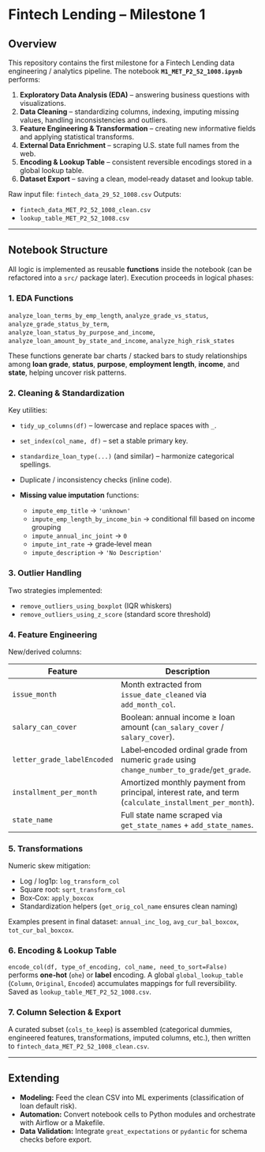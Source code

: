 # Fintech Lending – Milestone 1

## Overview

This repository contains the first milestone for a Fintech Lending data engineering / analytics pipeline.
The notebook **`M1_MET_P2_52_1008.ipynb`** performs:

1. **Exploratory Data Analysis (EDA)** – answering business questions with visualizations.
2. **Data Cleaning** – standardizing columns, indexing, imputing missing values, handling inconsistencies and outliers.
3. **Feature Engineering & Transformation** – creating new informative fields and applying statistical transforms.
4. **External Data Enrichment** – scraping U.S. state full names from the web.
5. **Encoding & Lookup Table** – consistent reversible encodings stored in a global lookup table.
6. **Dataset Export** – saving a clean, model‑ready dataset and lookup table.

Raw input file: `fintech_data_29_52_1008.csv`
Outputs:

- `fintech_data_MET_P2_52_1008_clean.csv`
- `lookup_table_MET_P2_52_1008.csv`

---

## Notebook Structure

All logic is implemented as reusable **functions** inside the notebook (can be refactored into a `src/` package later). Execution proceeds in logical phases:

### 1. EDA Functions

`analyze_loan_terms_by_emp_length`, `analyze_grade_vs_status`, `analyze_grade_status_by_term`,
`analyze_loan_status_by_purpose_and_income`, `analyze_loan_amount_by_state_and_income`,
`analyze_high_risk_states`

These functions generate bar charts / stacked bars to study relationships among **loan grade**, **status**, **purpose**, **employment length**, **income**, and **state**, helping uncover risk patterns.

### 2. Cleaning & Standardization

Key utilities:

- `tidy_up_columns(df)` – lowercase and replace spaces with `_`.
- `set_index(col_name, df)` – set a stable primary key.
- `standardize_loan_type(...)` (and similar) – harmonize categorical spellings.
- Duplicate / inconsistency checks (inline code).
- **Missing value imputation** functions:

  - `impute_emp_title` → `'unknown'`
  - `impute_emp_length_by_income_bin` → conditional fill based on income grouping
  - `impute_annual_inc_joint` → `0`
  - `impute_int_rate` → grade‑level mean
  - `impute_description` → `'No Description'`

### 3. Outlier Handling

Two strategies implemented:

- `remove_outliers_using_boxplot` (IQR whiskers)
- `remove_outliers_using_z_score` (standard score threshold)

### 4. Feature Engineering

New/derived columns:

| Feature                     | Description                                                                                            |
| --------------------------- | ------------------------------------------------------------------------------------------------------ |
| `issue_month`               | Month extracted from `issue_date_cleaned` via `add_month_col`.                                         |
| `salary_can_cover`          | Boolean: annual income ≥ loan amount (`can_salary_cover` / `salary_cover`).                            |
| `letter_grade_labelEncoded` | Label‑encoded ordinal grade from numeric `grade` using `change_number_to_grade`/`get_grade`.           |
| `installment_per_month`     | Amortized monthly payment from principal, interest rate, and term (`calculate_installment_per_month`). |
| `state_name`                | Full state name scraped via `get_state_names` + `add_state_names`.                                     |

### 5. Transformations

Numeric skew mitigation:

- Log / log1p: `log_transform_col`
- Square root: `sqrt_transform_col`
- Box‑Cox: `apply_boxcox`
- Standardization helpers (`get_orig_col_name` ensures clean naming)

Examples present in final dataset: `annual_inc_log`, `avg_cur_bal_boxcox`, `tot_cur_bal_boxcox`.

### 6. Encoding & Lookup Table

`encode_col(df, type_of_encoding, col_name, need_to_sort=False)` performs **one‑hot** (`ohe`) or **label** encoding.
A global `global_lookup_table` (`Column`, `Original`, `Encoded`) accumulates mappings for full reversibility. Saved as `lookup_table_MET_P2_52_1008.csv`.

### 7. Column Selection & Export

A curated subset (`cols_to_keep`) is assembled (categorical dummies, engineered features, transformations, imputed columns, etc.), then written to `fintech_data_MET_P2_52_1008_clean.csv`.

---

## Extending

- **Modeling:** Feed the clean CSV into ML experiments (classification of loan default risk).
- **Automation:** Convert notebook cells to Python modules and orchestrate with Airflow or a Makefile.
- **Data Validation:** Integrate `great_expectations` or `pydantic` for schema checks before export.
